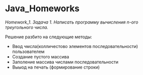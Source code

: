 # Java_Homeworks
*Homework_1. Задача 1. Написать программу вычисления n-ого треугольного числа.*

Решение разбито на следующие методы:
* Ввод чмсла(колличестово элементов последовательности) пользователем
* Создание пустого массива 
* Заполение массива числами последовательности
* Выыод на печать (формирование строки)
